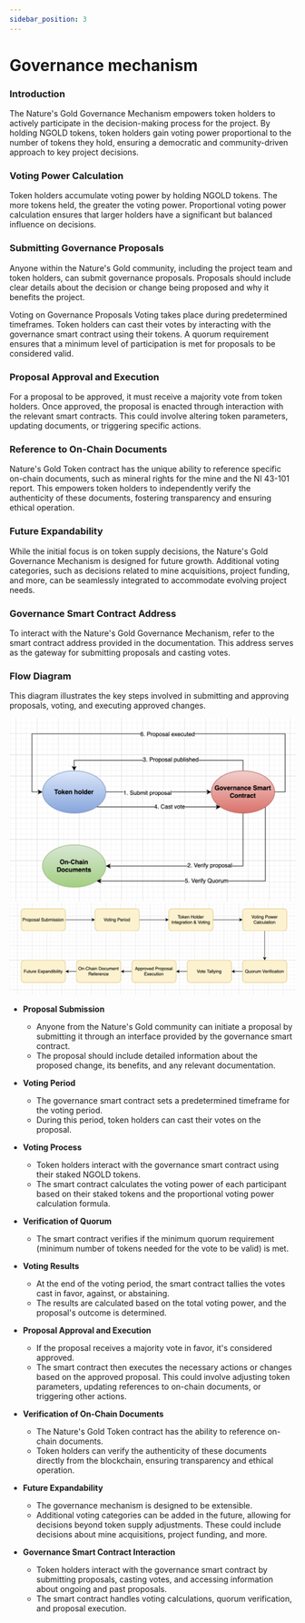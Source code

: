 ```yaml
---
sidebar_position: 3
---
```


# Governance mechanism

### Introduction
The Nature's Gold Governance Mechanism empowers token holders to actively participate in the decision-making process for the project. By holding NGOLD tokens, token holders gain voting power proportional to the number of tokens they hold, ensuring a democratic and community-driven approach to key project decisions.

### Voting Power Calculation
Token holders accumulate voting power by holding NGOLD tokens. The more tokens held, the greater the voting power. Proportional voting power calculation ensures that larger holders have a significant but balanced influence on decisions.

### Submitting Governance Proposals
Anyone within the Nature's Gold community, including the project team and token holders, can submit governance proposals. Proposals should include clear details about the decision or change being proposed and why it benefits the project.

Voting on Governance Proposals
Voting takes place during predetermined timeframes. Token holders can cast their votes by interacting with the governance smart contract using their tokens. A quorum requirement ensures that a minimum level of participation is met for proposals to be considered valid.

### Proposal Approval and Execution
For a proposal to be approved, it must receive a majority vote from token holders. Once approved, the proposal is enacted through interaction with the relevant smart contracts. This could involve altering token parameters, updating documents, or triggering specific actions.

### Reference to On-Chain Documents
Nature's Gold Token contract has the unique ability to reference specific on-chain documents, such as mineral rights for the mine and the NI 43-101 report. This empowers token holders to independently verify the authenticity of these documents, fostering transparency and ensuring ethical operation.

### Future Expandability
While the initial focus is on token supply decisions, the Nature's Gold Governance Mechanism is designed for future growth. Additional voting categories, such as decisions related to mine acquisitions, project funding, and more, can be seamlessly integrated to accommodate evolving project needs.

### Governance Smart Contract Address
To interact with the Nature's Gold Governance Mechanism, refer to the smart contract address provided in the documentation. This address serves as the gateway for submitting proposals and casting votes.

### Flow Diagram
This diagram illustrates the key steps involved in submitting and approving proposals, voting, and executing approved changes.

![](../../static/img/governance/governance-1.png)
![](../../static/img/governance/governance-2.png)

- **Proposal Submission**
  - Anyone from the Nature's Gold community can initiate a proposal by submitting it through an interface provided by the governance smart contract.
  - The proposal should include detailed information about the proposed change, its benefits, and any relevant documentation.
  
- **Voting Period**
  - The governance smart contract sets a predetermined timeframe for the voting period.
  - During this period, token holders can cast their votes on the proposal.
  
- **Voting Process**
  - Token holders interact with the governance smart contract using their staked NGOLD tokens.
  - The smart contract calculates the voting power of each participant based on their staked tokens and the proportional voting power calculation formula.
  
- **Verification of Quorum**
  - The smart contract verifies if the minimum quorum requirement (minimum number of tokens needed for the vote to be valid) is met.


- **Voting Results**
  - At the end of the voting period, the smart contract tallies the votes cast in favor, against, or abstaining.
  - The results are calculated based on the total voting power, and the proposal's outcome is determined.


- **Proposal Approval and Execution**
  - If the proposal receives a majority vote in favor, it's considered approved.
  - The smart contract then executes the necessary actions or changes based on the approved proposal. This could involve adjusting token parameters, updating references to on-chain documents, or triggering other actions.


- **Verification of On-Chain Documents**
  - The Nature's Gold Token contract has the ability to reference on-chain documents.
  - Token holders can verify the authenticity of these documents directly from the blockchain, ensuring transparency and ethical operation.


- **Future Expandability**
  - The governance mechanism is designed to be extensible.
  - Additional voting categories can be added in the future, allowing for decisions beyond token supply adjustments. These could include decisions about mine acquisitions, project funding, and more.
- **Governance Smart Contract Interaction**
  - Token holders interact with the governance smart contract by submitting proposals, casting votes, and accessing information about ongoing and past proposals.
  - The smart contract handles voting calculations, quorum verification, and proposal execution.

